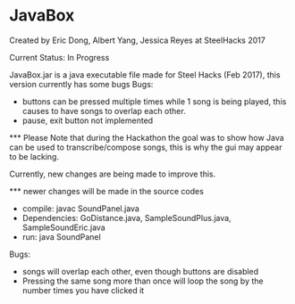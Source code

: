 # JavaBox
Created by Eric Dong, Albert Yang, Jessica Reyes at SteelHacks 2017

Current Status: In Progress

JavaBox.jar is a java executable file made for Steel Hacks (Feb 2017), this version currently has some bugs
Bugs: 
  - buttons can be pressed multiple times while 1 song is being played, this causes to have songs to overlap each other.
  - pause, exit button not implemented
  
*** Please Note that during the Hackathon the goal was to show how Java can be used to transcribe/compose songs, this is why the gui
may appear to be lacking. 

Currently, new changes are being made to improve this.

*** newer changes will be made in the source codes
- compile: javac SoundPanel.java
- Dependencies: GoDistance.java, SampleSoundPlus.java, SampleSoundEric.java
- run: java SoundPanel

Bugs:
  - songs will overlap each other, even though buttons are disabled
  - Pressing the same song more than once will loop the song by the number times you have clicked it
